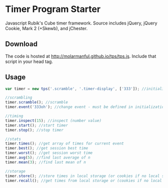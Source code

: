 # Timer Program Starter
Javascript Rubik's Cube timer framework. Source includes jQuery, jQuery Cookie, Mark 2 (+Skewb), and jChester.

## Download
The code is hosted at http://molarmanful.github.io/tps/tps.js. Include that script in your head tag.

## Usage
```js
var timer = new tps('.scramble', '.timer-display', ['333']); //initialize

//scrambling
timer.scramble(); //scramble
timer.event('333oh'); //change event - must be defined in initialization function

//timing
timer.inspect(15); //inspect (number value)
timer.start(); //start timer
timer.stop(); //stop timer

//stats
timer.times(); //get array of times for current event
timer.best(); //get session best time
timer.worst(); //get session worst time
timer.avg(5); //find last average of n
timer.mean(3); //find last mean of n

//storage
timer.store(); //store times in local storage (or cookies if no local storage)
timer.recall(); //get times from local storage or (cookies if no local storage)
```
